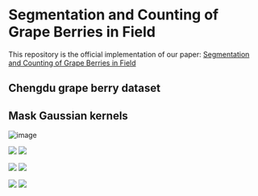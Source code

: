 # Segmentation and Counting of Grape Berries in Field
This repository is the official implementation of our paper: [Segmentation and Counting of Grape Berries in Field](https://temp)  

## Chengdu grape berry dataset

## Mask Gaussian kernels
![image](https://github.com/volcanoYcc/Segmentation-and-Counting-of-Grape-Berries-in-Field/tree/master/README_images/Kyoho_30.jpg)

<img src="https://github.com/volcanoYcc/Segmentation-and-Counting-of-Grape-Berries-in-Field/tree/master/README_images/Kyoho_30.jpg" /> <img src="https://github.com/volcanoYcc/Segmentation-and-Counting-of-Grape-Berries-in-Field/tree/master/README_images/Kyoho_30_mask.jpg" />

<img src="https://github.com/volcanoYcc/Segmentation-and-Counting-of-Grape-Berries-in-Field/tree/master/README_images/ShineMuscat_13.jpg" /> <img src="https://github.com/volcanoYcc/Segmentation-and-Counting-of-Grape-Berries-in-Field/tree/master/README_images/ShineMuscat_13_mask.jpg" />

<img src="https://github.com/volcanoYcc/Segmentation-and-Counting-of-Grape-Berries-in-Field/tree/master/README_images/SummerBlack_8.jpg" /> <img src="https://github.com/volcanoYcc/Segmentation-and-Counting-of-Grape-Berries-in-Field/tree/master/README_images/SummerBlack_8_mask.jpg" />
